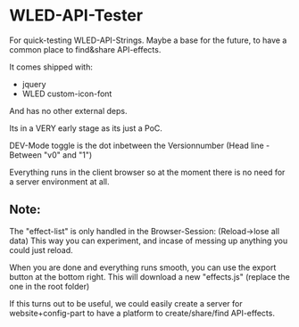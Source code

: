 # WLED-API-Tester

For quick-testing WLED-API-Strings.
Maybe a base for the future, to have a common place to find&share API-effects.

It comes shipped with:

- jquery
- WLED custom-icon-font

And has no other external deps.

Its in a VERY early stage as its just a PoC.

DEV-Mode toggle is the dot inbetween the Versionnumber
(Head line - Between "v0" and "1")

Everything runs in the client browser so at the moment there is no need for a server environment at all.

## Note:

The "effect-list" is only handled in the Browser-Session: (Reload->lose all data)
This way you can experiment, and incase of messing up anything you could just reload.

When you are done and everything runs smooth, you can use the export button at the bottom right.
This will download a new "effects.js"
(replace the one in the root folder)

If this turns out to be useful, we could easily create a server for website+config-part to have a platform to create/share/find API-effects.
